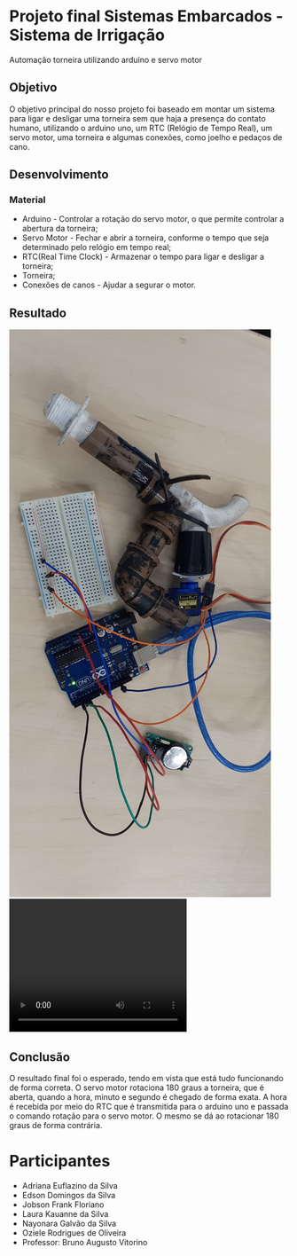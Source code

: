 # Projeto final Sistemas Embarcados - Sistema de Irrigação
Automação torneira utilizando arduíno e servo motor
## Objetivo
O objetivo principal do nosso projeto foi baseado em montar um sistema para ligar e desligar uma torneira sem que haja a presença do contato humano, utilizando o arduino uno, um RTC (Relógio de Tempo Real), um servo motor,  uma torneira e algumas conexões, como joelho e pedaços de cano. 

## Desenvolvimento
### Material

- Arduino - Controlar a rotação do servo motor, o que permite controlar a abertura da torneira;
- Servo Motor - Fechar e abrir a torneira, conforme o tempo que seja determinado pelo relógio em tempo real;
- RTC(Real Time Clock) - Armazenar o tempo para ligar e desligar a torneira;
- Torneira;
- Conexões de canos -  Ajudar a segurar o motor.

## Resultado

<img src="./projeto torneira.jpeg" />
<video width="320" height="240" controls>
  <source src="funcionamento-torneria.mp4" type="video/mp4">
  Your browser does not support the video tag.
</video>

## Conclusão
O resultado final foi o esperado, tendo em vista que está tudo funcionando de forma correta. O servo motor rotaciona 180 graus a torneira, que é aberta, quando a hora, minuto e segundo é chegado de forma exata. A hora é recebida por meio do RTC que é transmitida para o arduino uno e passada o comando rotação para o servo motor. O mesmo se dá ao rotacionar 180 graus de forma contrária.

# Participantes
- Adriana Euflazino da Silva
- Edson Domingos da Silva
- Jobson Frank Floriano
- Laura Kauanne da Silva
- Nayonara Galvão da Silva
- Oziele Rodrigues de Oliveira
- Professor: Bruno Augusto Vitorino
